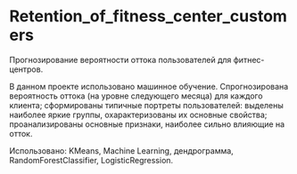 # Retention_of_fitness_center_customers
Прогнозирование вероятности оттока пользователей для фитнес-центров.

В данном проекте использовано машинное обучение. Спрогнозирована вероятность
оттока (на уровне следующего месяца) для каждого клиента; сформированы типичные
портреты пользователей: выделены наиболее яркие группы, охарактеризованы их
основные свойства; проанализированы основные признаки, наиболее сильно влияющие
на отток.

Использовано: KMeans, Machine Learning, дендрограмма, RandomForestClassifier, LogisticRegression.
